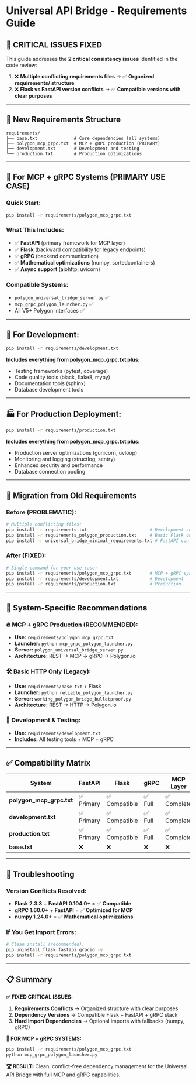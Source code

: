 # Universal API Bridge - Requirements Guide

## 🎯 **CRITICAL ISSUES FIXED**

This guide addresses the **2 critical consistency issues** identified in the code review:
1. ❌ **Multiple conflicting requirements files** → ✅ **Organized requirements/ structure**
2. ❌ **Flask vs FastAPI version conflicts** → ✅ **Compatible versions with clear purposes**

---

## 📁 **New Requirements Structure**

```
requirements/
├── base.txt              # Core dependencies (all systems)
├── polygon_mcp_grpc.txt  # MCP + gRPC production (PRIMARY)
├── development.txt       # Development and testing
└── production.txt        # Production optimizations
```

---

## 🚀 **For MCP + gRPC Systems (PRIMARY USE CASE)**

### **Quick Start:**
```bash
pip install -r requirements/polygon_mcp_grpc.txt
```

### **What This Includes:**
- ✅ **FastAPI** (primary framework for MCP layer)
- ✅ **Flask** (backward compatibility for legacy endpoints)
- ✅ **gRPC** (backend communication)
- ✅ **Mathematical optimizations** (numpy, sortedcontainers)
- ✅ **Async support** (aiohttp, uvicorn)

### **Compatible Systems:**
- `polygon_universal_bridge_server.py` ✅
- `mcp_grpc_polygon_launcher.py` ✅
- All V5+ Polygon interfaces ✅

---

## 🔧 **For Development:**

```bash
pip install -r requirements/development.txt
```

**Includes everything from polygon_mcp_grpc.txt plus:**
- Testing frameworks (pytest, coverage)
- Code quality tools (black, flake8, mypy)
- Documentation tools (sphinx)
- Database development tools

---

## 🏭 **For Production Deployment:**

```bash
pip install -r requirements/production.txt
```

**Includes everything from polygon_mcp_grpc.txt plus:**
- Production server optimizations (gunicorn, uvloop)
- Monitoring and logging (structlog, sentry)
- Enhanced security and performance
- Database connection pooling

---

## 🔄 **Migration from Old Requirements**

### **Before (PROBLEMATIC):**
```bash
# Multiple conflicting files:
pip install -r requirements.txt                        # Development suite
pip install -r requirements_polygon_production.txt     # Basic Flask only
pip install -r universal_bridge_minimal_requirements.txt # FastAPI conflicts
```

### **After (FIXED):**
```bash
# Single command for your use case:
pip install -r requirements/polygon_mcp_grpc.txt       # MCP + gRPC systems
pip install -r requirements/development.txt            # Development
pip install -r requirements/production.txt             # Production
```

---

## 🎯 **System-Specific Recommendations**

### **🔥 MCP + gRPC Production (RECOMMENDED):**
- **Use:** `requirements/polygon_mcp_grpc.txt`
- **Launcher:** `python mcp_grpc_polygon_launcher.py`
- **Server:** `polygon_universal_bridge_server.py`
- **Architecture:** REST → MCP → gRPC → Polygon.io

### **🛠️ Basic HTTP Only (Legacy):**
- **Use:** `requirements/base.txt` + Flask
- **Launcher:** `python reliable_polygon_launcher.py`
- **Server:** `working_polygon_bridge_bulletproof.py`
- **Architecture:** REST → HTTP → Polygon.io

### **🧪 Development & Testing:**
- **Use:** `requirements/development.txt`
- **Includes:** All testing tools + MCP + gRPC

---

## ✅ **Compatibility Matrix**

| System | FastAPI | Flask | gRPC | MCP Layer | Status |
|--------|---------|-------|------|-----------|---------|
| **polygon_mcp_grpc.txt** | ✅ Primary | ✅ Compatible | ✅ Full | ✅ Complete | **RECOMMENDED** |
| **development.txt** | ✅ Primary | ✅ Compatible | ✅ Full | ✅ Complete | Testing |
| **production.txt** | ✅ Primary | ✅ Compatible | ✅ Full | ✅ Complete | Deployment |
| **base.txt** | ❌ | ❌ | ❌ | ❌ | Core only |

---

## 🔧 **Troubleshooting**

### **Version Conflicts Resolved:**
- **Flask 2.3.3** + **FastAPI 0.104.0+** = ✅ **Compatible**
- **gRPC 1.60.0+** + **FastAPI** = ✅ **Optimized for MCP**
- **numpy 1.24.0+** = ✅ **Mathematical optimizations**

### **If You Get Import Errors:**
```bash
# Clean install (recommended):
pip uninstall flask fastapi grpcio -y
pip install -r requirements/polygon_mcp_grpc.txt
```

---

## 📋 **Summary**

**✅ FIXED CRITICAL ISSUES:**
1. **Requirements Conflicts** → Organized structure with clear purposes
2. **Dependency Versions** → Compatible Flask + FastAPI + gRPC stack
3. **Hard Import Dependencies** → Optional imports with fallbacks (numpy, gRPC)

**🎯 FOR MCP + gRPC SYSTEMS:**
```bash
pip install -r requirements/polygon_mcp_grpc.txt
python mcp_grpc_polygon_launcher.py
```

**🏆 RESULT:** Clean, conflict-free dependency management for the Universal API Bridge with full MCP and gRPC capabilities. 